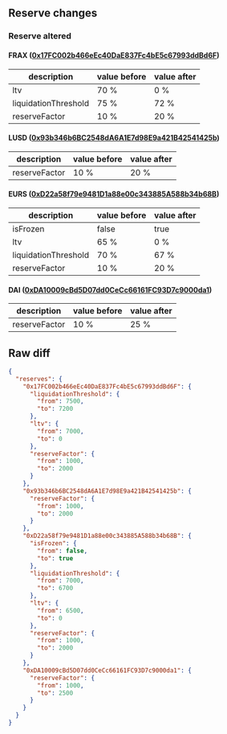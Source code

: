 ## Reserve changes

### Reserve altered

#### FRAX ([0x17FC002b466eEc40DaE837Fc4bE5c67993ddBd6F](https://arbiscan.io/address/0x17FC002b466eEc40DaE837Fc4bE5c67993ddBd6F))

| description | value before | value after |
| --- | --- | --- |
| ltv | 70 % | 0 % |
| liquidationThreshold | 75 % | 72 % |
| reserveFactor | 10 % | 20 % |


#### LUSD ([0x93b346b6BC2548dA6A1E7d98E9a421B42541425b](https://arbiscan.io/address/0x93b346b6BC2548dA6A1E7d98E9a421B42541425b))

| description | value before | value after |
| --- | --- | --- |
| reserveFactor | 10 % | 20 % |


#### EURS ([0xD22a58f79e9481D1a88e00c343885A588b34b68B](https://arbiscan.io/address/0xD22a58f79e9481D1a88e00c343885A588b34b68B))

| description | value before | value after |
| --- | --- | --- |
| isFrozen | false | true |
| ltv | 65 % | 0 % |
| liquidationThreshold | 70 % | 67 % |
| reserveFactor | 10 % | 20 % |


#### DAI ([0xDA10009cBd5D07dd0CeCc66161FC93D7c9000da1](https://arbiscan.io/address/0xDA10009cBd5D07dd0CeCc66161FC93D7c9000da1))

| description | value before | value after |
| --- | --- | --- |
| reserveFactor | 10 % | 25 % |


## Raw diff

```json
{
  "reserves": {
    "0x17FC002b466eEc40DaE837Fc4bE5c67993ddBd6F": {
      "liquidationThreshold": {
        "from": 7500,
        "to": 7200
      },
      "ltv": {
        "from": 7000,
        "to": 0
      },
      "reserveFactor": {
        "from": 1000,
        "to": 2000
      }
    },
    "0x93b346b6BC2548dA6A1E7d98E9a421B42541425b": {
      "reserveFactor": {
        "from": 1000,
        "to": 2000
      }
    },
    "0xD22a58f79e9481D1a88e00c343885A588b34b68B": {
      "isFrozen": {
        "from": false,
        "to": true
      },
      "liquidationThreshold": {
        "from": 7000,
        "to": 6700
      },
      "ltv": {
        "from": 6500,
        "to": 0
      },
      "reserveFactor": {
        "from": 1000,
        "to": 2000
      }
    },
    "0xDA10009cBd5D07dd0CeCc66161FC93D7c9000da1": {
      "reserveFactor": {
        "from": 1000,
        "to": 2500
      }
    }
  }
}
```